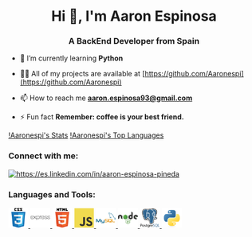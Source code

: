 <h1 align="center">Hi 👋, I'm Aaron Espinosa</h1>
<h3 align="center">A BackEnd Developer from Spain</h3>

- 🌱 I’m currently learning **Python**

- 👨‍💻 All of my projects are available at [https://github.com/Aaronespi](https://github.com/Aaronespi)

- 📫 How to reach me **aaron.espinosa93@gmail.com**

- ⚡ Fun fact **Remember: coffee is your best friend.**


[!Aaronespi's Stats](https://github-readme-stats.vercel.app/api?username=AaronespiF&theme=tokyonight&show_icons=true&hide_border=false&count_private=true)
[!Aaronespi's Top Languages](https://github-readme-stats.vercel.app/api/top-langs/?username=Aaronespi&theme=tokyonight&show_icons=true&hide_border=false&layout=compact)

<h3 align="left">Connect with me:</h3>
<p align="left">
<a href="https://linkedin.com/in/https://es.linkedin.com/in/aaron-espinosa-pineda" target="blank"><img align="center" src="https://raw.githubusercontent.com/rahuldkjain/github-profile-readme-generator/master/src/images/icons/Social/linked-in-alt.svg" alt="https://es.linkedin.com/in/aaron-espinosa-pineda" height="30" width="40" /></a>
</p>

<h3 align="left">Languages and Tools:</h3>
<p align="left"> <a href="https://www.w3schools.com/css/" target="_blank" rel="noreferrer"> <img src="https://raw.githubusercontent.com/devicons/devicon/master/icons/css3/css3-original-wordmark.svg" alt="css3" width="40" height="40"/> </a> <a href="https://expressjs.com" target="_blank" rel="noreferrer"> <img src="https://raw.githubusercontent.com/devicons/devicon/master/icons/express/express-original-wordmark.svg" alt="express" width="40" height="40"/> </a> <a href="https://www.w3.org/html/" target="_blank" rel="noreferrer"> <img src="https://raw.githubusercontent.com/devicons/devicon/master/icons/html5/html5-original-wordmark.svg" alt="html5" width="40" height="40"/> </a> <a href="https://developer.mozilla.org/en-US/docs/Web/JavaScript" target="_blank" rel="noreferrer"> <img src="https://raw.githubusercontent.com/devicons/devicon/master/icons/javascript/javascript-original.svg" alt="javascript" width="40" height="40"/> </a> <a href="https://www.mysql.com/" target="_blank" rel="noreferrer"> <img src="https://raw.githubusercontent.com/devicons/devicon/master/icons/mysql/mysql-original-wordmark.svg" alt="mysql" width="40" height="40"/> </a> <a href="https://nodejs.org" target="_blank" rel="noreferrer"> <img src="https://raw.githubusercontent.com/devicons/devicon/master/icons/nodejs/nodejs-original-wordmark.svg" alt="nodejs" width="40" height="40"/> </a> <a href="https://www.postgresql.org" target="_blank" rel="noreferrer"> <img src="https://raw.githubusercontent.com/devicons/devicon/master/icons/postgresql/postgresql-original-wordmark.svg" alt="postgresql" width="40" height="40"/> </a> <a href="https://www.python.org" target="_blank" rel="noreferrer"> <img src="https://raw.githubusercontent.com/devicons/devicon/master/icons/python/python-original.svg" alt="python" width="40" height="40"/> </a> </p>
